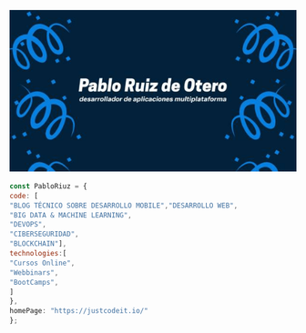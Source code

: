 ![This is me](https://github.com/PabloRuizdeOtero/PabloRuizdeOtero/blob/main/imagen.jpg)
```javascript
const PabloRiuz = {
code: [
"BLOG TÉCNICO SOBRE DESARROLLO MOBILE","DESARROLLO WEB",
"BIG DATA & MACHINE LEARNING",
"DEVOPS",
"CIBERSEGURIDAD",
"BLOCKCHAIN"],
technologies:[
"Cursos Online",
"Webbinars",
"BootCamps",
]
},
homePage: "https://justcodeit.io/"
};
